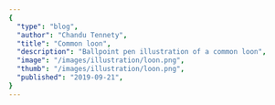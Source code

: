 ```yaml
---
{
  "type": "blog",
  "author": "Chandu Tennety",
  "title": "Common loon",
  "description": "Ballpoint pen illustration of a common loon",
  "image": "/images/illustration/loon.png",
  "thumb": "/images/illustration/loon.png",
  "published": "2019-09-21",
}
---
```

